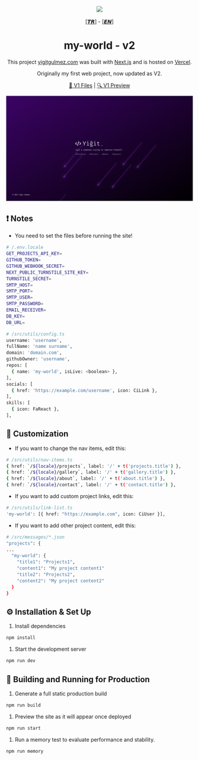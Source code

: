 <div align="center">
  <img src="https://assets.vercel.com/image/upload/v1662130559/nextjs/Icon_dark_background.png" width="100" />
</div>

<p align="center">
  <a href="https://github.com/yigitgulmez/my-world/blob/master/README.tr.md">[𝙏𝙍]</a> - <a href="https://github.com/yigitgulmez/my-world/blob/master/README.md">[𝙀𝙉]</a>
</p>

<h1 align="center">
  my-world - v2
</h1>

<p align="center">
  This project <a href="https://yigitgulmez.com" target="_blank">yigitgulmez.com</a> was built with <a href="https://www.nextjs.org/" target="_blank">Next.js</a> and is hosted on <a href="https://www.vercel.com/" target="_blank">Vercel</a>.
</p>
<p align="center">
  Originally my first web project, now updated as V2.
</p>

<p align="center">
  <a href="https://github.com/yigitgulmez/my-world/releases/tag/v1" target="_blank">🔗 V1 Files</a> |
  <a href="https://my-world-hh1pwsiy3-yigitgulmez-projects.vercel.app" target="_blank">🔍 V1 Preview</a>
</p>

![image](./images/myworld0.png)

## ❗ Notes

- You need to set the files before running the site!

```sh
# /.env.locale
GET_PROJECTS_API_KEY=
GITHUB_TOKEN=
GITHUB_WEBHOOK_SECRET=
NEXT_PUBLIC_TURNSTILE_SITE_KEY=
TURNSTILE_SECRET=
SMTP_HOST=
SMTP_PORT=
SMTP_USER=
SMTP_PASSWORD=
EMAIL_RECEIVER=
DB_KEY=
DB_URL=
```

```sh
# /src/utils/config.ts
username: 'username',
fullName: 'name surname',
domain: 'domain.com',
githubOwner: 'username',
repos: [
  { name: 'my-world', isLive: <boolean> },
],
socials: [
  { href: 'https://example.com/username', icon: CiLink },
],
skills: [
  { icon: FaReact },
],
```

## 🧩 Customization

- If you want to change the nav items, edit this:

```sh
# /src/utils/nav-items.ts
{ href: `/${locale}/projects`, label: '/' + t('projects.title') },
{ href: `/${locale}/gallery`, label: '/' + t('gallery.title') },
{ href: `/${locale}/about`, label: '/' + t('about.title') },
{ href: `/${locale}/contact`, label: '/' + t('contact.title') },
```

- If you want to add custom project links, edit this:

```sh
# /src/utils/link-list.ts
'my-world': [{ href: "https://example.com", icon: CiUser }],
```

- If you want to add other project content, edit this:

```sh
# /src/messages/*.json
"projects": {
...
  "my-world": {
    "title1": "Projects1",
    "content1": "My project content1"
    "title2": "Projects2",
    "content2": "My project content2"
  }
}
```

## ⚙️ Installation & Set Up

1. Install dependencies

```sh
npm install
```

1. Start the development server

```sh
npm run dev
```

## 🚀 Building and Running for Production

1. Generate a full static production build

```sh
npm run build
```

1. Preview the site as it will appear once deployed

```sh
npm run start
```

1. Run a memory test to evaluate performance and stability.

```sh
npm run memory
```
